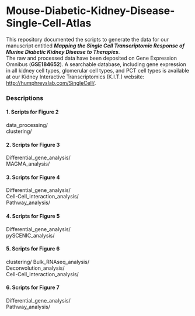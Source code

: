 # Mouse-Diabetic-Kidney-Disease-Single-Cell-Atlas
This repository documented the scripts to generate the data for our manuscript entitled ***Mapping the Single Cell Transcriptomic Response of Murine Diabetic Kidney Disease to Therapies***. <link> <br>
The raw and processed data have been deposited on Gene Expression Omnibus (**GSE184652**). A searchable database, including gene expression in all kidney cell types, glomerular cell types, and PCT cell types is available at our Kidney Interactive Transcriptomics (K.I.T.) website: http://humphreyslab.com/SingleCell/.

### Descriptions

#### 1. Scripts for Figure 2<br>
data_processing/<br>
clustering/<br>


#### 2. Scripts for Figure 3<br>
Differential_gene_analysis/<br>
MAGMA_analysis/<br>

#### 3. Scripts for Figure 4<br> 
Differential_gene_analysis/<br>
Cell-Cell_interaction_analysis/<br>
Pathway_analysis/<br>

#### 4. Scripts for Figure 5<br>
Differential_gene_analysis/<br>
pySCENIC_analysis/<br>

#### 5. Scripts for Figure 6<br>
clustering/
Bulk_RNAseq_analysis/<br>
Deconvolution_analysis/<br>
Cell-Cell_interaction_analysis/<br>

#### 6. Scripts for Figure 7<br>
Differential_gene_analysis/<br>
Pathway_analysis/

